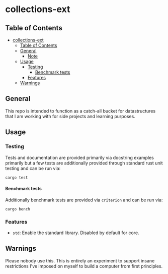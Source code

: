 # collections-ext
## Table of Contents
<!-- TOC -->

- [collections-ext](#collections-ext)
	- [Table of Contents](#table-of-contents)
	- [General](#general)
		- [Note](#note)
	- [Usage](#usage)
		- [Testing](#testing)
			- [Benchmark tests](#benchmark-tests)
		- [Features](#features)
	- [Warnings](#warnings)

<!-- /TOC -->

## General
This repo is intended to function as a catch-all bucket for datastructures that I am working with for side projects and learning purposes.

## Usage
### Testing
Tests and documentation are provided primarily via docstring examples primarily but a few tests are additionally provided through standard rust unit testing and can be run via:

```
cargo test
```

#### Benchmark tests
Additionally benchmark tests are provided via `criterion` and can be run via:

```
cargo bench
```

### Features

- `std`: Enable the standard library. Disabled by default for core.

## Warnings
Please nobody use this. This is entirely an experiment to support insane restrictions I've imposed on myself to build a computer from first principles.